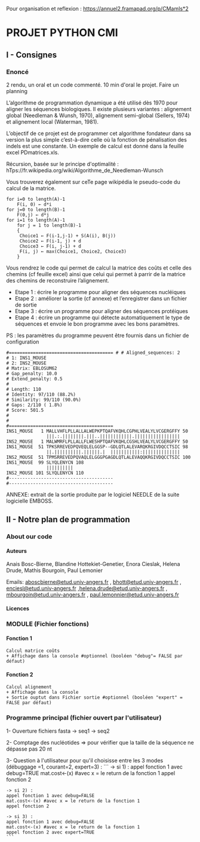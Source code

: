 Pour organisation et reflexion : https://annuel2.framapad.org/p/CMamIs*2

# PROJET PYTHON CMI
## I - Consignes
### Enoncé
2 rendu, un oral et un code commenté.
10 min d'oral le projet.
Faire un planning


L’algorithme de programmation dynamique a été utilisé dès 1970 pour aligner les séquences biologiques. Il existe plusieurs variantes : alignement global (Needleman & Wunsh, 1970), alignement semi-global (Sellers, 1974) et alignement local (Waterman, 1981).

L’objectif de ce projet est de programmer cet algorithme fondateur dans sa version la plus simple c’est-à-dire celle où la fonction de pénalisation des indels est une constante. Un exemple de calcul est donné dans la feuille excel PDmatrices.xls.

Récursion, basée sur le principe d'optimalité : 
hTps://fr.wikipedia.org/wiki/Algorithme_de_Needleman-Wunsch

Vous trouverez également sur ceTe page wikipédia le pseudo-code du calcul de la matrice.
```
for i=0 to length(A)-1
    F(i, 0) ← d*i
for j=0 to length(B)-1
    F(0,j) ← d*j 
for i=1 to length(A)-1
	for j = 1 to length(B)-1 
	{
	 Choice1 ← F(i-1,j-1) + S(A(i), B(j))
	 Choice2 ← F(i-1, j) + d
	 Choice3 ← F(i, j-1) + d
	 F(i, j) ← max(Choice1, Choice2, Choice3)
	}
```
Vous rendrez le code qui permet de calcul la matrice des coûts et celle des chemins (cf feuille excel) ainsi que celui qui permet à parrir de la matrice des chemins de reconstruire l’alignement.
- Etape 1 : écrire le programme pour aligner des séquences nucléiques
- Etape 2 : améliorer la sortie (cf annexe) et l’enregistrer dans un fichier de sortie
- Etape 3 : écrire un programme pour aligner des séquences protéiques
- Etape 4 : écrire un programme qui détecte automatiquement le type de séquences et envoie le bon programme avec les bons paramètres.

PS : les paramètres du programme peuvent être fournis dans un fichier de configuration 
```
#======================================= # # Aligned_sequences: 2
# 1: INS1_MOUSE
# 2: INS2_MOUSE
# Matrix: EBLOSUM62
# Gap_penalty: 10.0
# Extend_penalty: 0.5
#
# Length: 110
# Identity: 97/110 (88.2%)
# Similarity: 99/110 (90.0%)
# Gaps: 2/110 ( 1.8%)
# Score: 501.5
#
#
#=======================================
INS1_MOUSE   1 MALLVHFLPLLALLALWEPKPTQAFVKQHLCGPHLVEALYLVCGERGFFY 50
               |||.:.||||||||.|||..||||||||||||.|||||||||||||||||
INS2_MOUSE   1 MALWMRFLPLLALLFLWESHPTQAFVKQHLCGSHLVEALYLVCGERGFFY 50
INS1_MOUSE  51 TPKSRREVEDPQVEQLELGGSP--GDLQTLALEVARQKRGIVDQCCTSIC 98
               ||.||||||||||.||||||.|  |||||||||||:||||||||||||||
INS2_MOUSE  51 TPMSRREVEDPQVAQLELGGGPGAGDLQTLALEVAQQKRGIVDQCCTSIC 100 INS1_MOUSE  99 SLYQLENYCN 108
               ||||||||||
INS2_MOUSE 101 SLYQLENYCN 110
#---------------------------------------
#---------------------------------------
```
ANNEXE: extrait de la sortie produite par le logiciel NEEDLE de la suite logicielle EMBOSS.

## II - Notre plan de programmation

### About our code

#### Auteurs
Anais Bosc-Bierne, Blandine Hottekiet-Genetier, Enora Cieslak, Helena Drude, Mathis Bourgoin, Paul Lemonier

Emails: aboscbierne@etud.univ-angers.fr , bhott@etud.univ-angers.fr , enciesl@etud.univ-angers.fr ,helena.drude@etud.univ-angers.fr , mbourgoin@etud.univ-angers.fr , paul.lemonnier@etud.univ-angers.fr

#### Licences

### MODULE (Fichier fonctions)

#### Fonction 1
```
Calcul matrice coûts
+ Affichage dans la console #optionnel (booléen "debug"= FALSE par défaut)
```

#### Fonction 2
```
Calcul alignement
+ Affichage dans la console
+ Sortie ouptut dans Fichier sortie #optionnel (booléen "expert" = FALSE par défaut)
```

### Programme principal (fichier ouvert par l'utilisateur)

1- Ouverture fichiers fasta
    -> seq1
    -> seq2

2- Comptage des nucléotides
    => pour vérifier que la taille de la séquence ne dépasse pas 20 nt

3- Question à l'utilisateur pour qu'il choisisse entre les 3 modes (débuggage =1, courant=2, expert=3) :
    ```
    -> si 1) :
    appel fonction 1 avec debug=TRUE
    mat.cost<-(x) #avec x = le return de la fonction 1
    appel fonction 2
    
    -> si 2) :
    appel fonction 1 avec debug=FALSE
    mat.cost<-(x) #avec x = le return de la fonction 1
    appel fonction 2

    -> si 3) :
    appel fonction 1 avec debug=FALSE
    mat.cost<-(x) #avec x = le return de la fonction 1
    appel fonction 2 avec expert=TRUE
    ```
    



